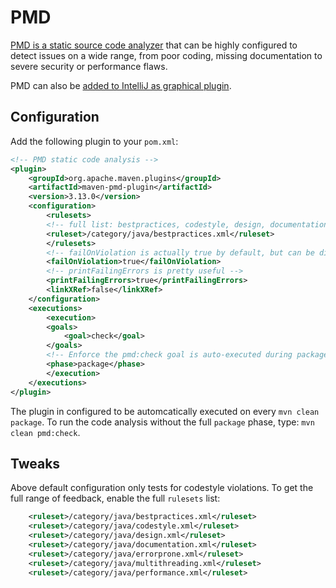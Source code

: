 # PMD

[PMD is a static source code analyzer](https://en.wikipedia.org/wiki/PMD_(software)) that can be highly configured to detect issues on a wide range, from poor coding, missing documentation to severe security or performance flaws.

PMD can also be [added to IntelliJ as graphical plugin](https://plugins.jetbrains.com/plugin/1137-pmdplugin).

## Configuration

Add the following plugin to your ```pom.xml```:

```xml
<!-- PMD static code analysis -->
<plugin>
	<groupId>org.apache.maven.plugins</groupId>
	<artifactId>maven-pmd-plugin</artifactId>
	<version>3.13.0</version>
	<configuration>
	    <rulesets>
		<!-- full list: bestpractices, codestyle, design, documentation, errorprone, multithreading, performance-->
		<ruleset>/category/java/bestpractices.xml</ruleset>
	    </rulesets>
	    <!-- failOnViolation is actually true by default, but can be disabled -->
	    <failOnViolation>true</failOnViolation>
	    <!-- printFailingErrors is pretty useful -->
	    <printFailingErrors>true</printFailingErrors>
	    <linkXRef>false</linkXRef>
	</configuration>
	<executions>
	    <execution>
		<goals>
		    <goal>check</goal>
		</goals>
		<!-- Enforce the pmd:check goal is auto-executed during package phase-->
		<phase>package</phase>
	    </execution>
	</executions>
</plugin>
```

The plugin in configured to be automcatically executed on every ```mvn clean package```. To run the code analysis without the full ```package``` phase, type: ```mvn clean pmd:check```.

## Tweaks

Above default configuration only tests for codestyle violations. To get the full range of feedback, enable the full ```rulesets``` list:

```xml
    <ruleset>/category/java/bestpractices.xml</ruleset>
    <ruleset>/category/java/codestyle.xml</ruleset>
    <ruleset>/category/java/design.xml</ruleset>
    <ruleset>/category/java/documentation.xml</ruleset>
    <ruleset>/category/java/errorprone.xml</ruleset>
    <ruleset>/category/java/multithreading.xml</ruleset>
    <ruleset>/category/java/performance.xml</ruleset>
```

